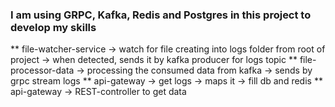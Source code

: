 ### I am using GRPC, Kafka, Redis and Postgres in this project to develop my skills
** file-watcher-service -> watch for file creating into logs folder from root of project -> when detected, sends it by kafka producer for logs topic
** file-processor-data -> processing the consumed data from kafka -> sends by grpc stream logs
** api-gateway -> get logs -> maps it -> fill db and redis
** api-gateway -> REST-controller to get data
